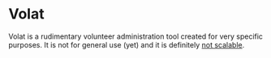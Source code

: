 # Volat
Volat is a rudimentary volunteer administration tool created for very specific purposes. It is not for general use (yet) and it is definitely [not scalable](http://paulgraham.com/ds.html).
